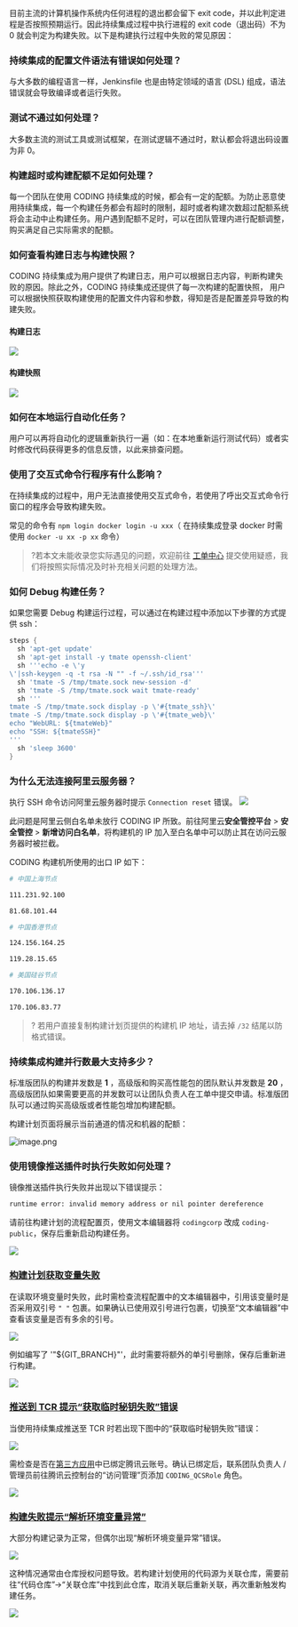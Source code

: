 目前主流的计算机操作系统内任何进程的退出都会留下 exit code，并以此判定进程是否按照预期运行。因此持续集成过程中执行进程的 exit code（退出码）不为 0 就会判定为构建失败。以下是构建执行过程中失败的常见原因：

### 持续集成的配置文件语法有错误如何处理？

与大多数的编程语言一样，Jenkinsfile 也是由特定领域的语言 (DSL) 组成，语法错误就会导致编译或者运行失败。

### 测试不通过如何处理？

大多数主流的测试工具或测试框架，在测试逻辑不通过时，默认都会将退出码设置为非 0。

[](id:que3)
### 构建超时或构建配额不足如何处理？

每一个团队在使用 CODING 持续集成的时候，都会有一定的配额。为防止恶意使用持续集成，每一个构建任务都会有超时的限制，超时或者构建次数超过配额系统将会主动中止构建任务。用户遇到配额不足时，可以在团队管理内进行配额调整，购买满足自己实际需求的配额。

### 如何查看构建日志与构建快照？

CODING 持续集成为用户提供了构建日志，用户可以根据日志内容，判断构建失败的原因。除此之外，CODING 持续集成还提供了每一次构建的配置快照， 用户可以根据快照获取构建使用的配置文件内容和参数，得知是否是配置差异导致的构建失败。

#### 构建日志
![](https://main.qcloudimg.com/raw/cd5fd9ad9c29cbd6ddf178298616576a.png)

#### 构建快照
![](https://main.qcloudimg.com/raw/3f3f4d2596f1d18dc6ff190494ccc31e.png)

### 如何在本地运行自动化任务？

用户可以再将自动化的逻辑重新执行一遍（如：在本地重新运行测试代码）或者实时修改代码获得更多的信息反馈，以此来排查问题。

### 使用了交互式命令行程序有什么影响？

在持续集成的过程中，用户无法直接使用交互式命令，若使用了呼出交互式命令行窗口的程序会导致构建失败。

常见的命令有 `npm login docker login -u xxx`（ 在持续集成登录 docker 时需使用 `docker -u xx -p xx` 命令）

>?若本文未能收录您实际遇见的问题，欢迎前往 [工单中心](https://e.coding.net/signin?redirect=/workorder) 提交使用疑惑，我们将按照实际情况及时补充相关问题的处理方法。

[](id:how-to-debug)
### 如何 Debug 构建任务？

如果您需要 Debug 构建运行过程，可以通过在构建过程中添加以下步骤的方式提供 ssh：

```groovy
steps {
  sh 'apt-get update'
  sh 'apt-get install -y tmate openssh-client'
  sh '''echo -e \'y
\'|ssh-keygen -q -t rsa -N "" -f ~/.ssh/id_rsa'''
  sh 'tmate -S /tmp/tmate.sock new-session -d'
  sh 'tmate -S /tmp/tmate.sock wait tmate-ready'
  sh '''
tmate -S /tmp/tmate.sock display -p \'#{tmate_ssh}\'
tmate -S /tmp/tmate.sock display -p \'#{tmate_web}\'
echo "WebURL: ${tmateWeb}"
echo "SSH: ${tmateSSH}"
'''
  sh 'sleep 3600'
}
```

[](id:aliyun)
### 为什么无法连接阿里云服务器？

执行 SSH 命令访问阿里云服务器时提示 `Connection reset` 错误。
![](https://main.qcloudimg.com/raw/feb1ac52d4e3f34bebd8bc5f4608d358.png)

此问题是阿里云侧白名单未放行 CODING IP 所致。前往阿里云**安全管控平台** > **安全管控** > **新增访问白名单**，将构建机的 IP 加入至白名单中可以防止其在访问云服务器时被拦截。

CODING 构建机所使用的出口 IP 如下：

```bash
# 中国上海节点

111.231.92.100

81.68.101.44

# 中国香港节点

124.156.164.25

119.28.15.65

# 美国硅谷节点

170.106.136.17

170.106.83.77

```

>? 若用户直接复制构建计划页提供的构建机 IP 地址，请去掉 `/32` 结尾以防格式错误。

### 持续集成构建并行数最大支持多少？

标准版团队的构建并发数是 **1** ，高级版和购买高性能包的团队默认并发数是 **20** ，高级版团队如果需要更高的并发数可以让团队负责人在工单中提交申请。标准版团队可以通过购买高级版或者性能包增加构建配额。

构建计划页面将展示当前通道的情况和机器的配额：

![image.png](https://img-cdn.wezhuiyi.com/yibot/456786921/images/4zses81trknar8w2vkj3d.png)

### 使用镜像推送插件时执行失败如何处理？

镜像推送插件执行失败并出现以下错误提示：

```bash
runtime error: invalid memory address or nil pointer dereference
```

请前往构建计划的流程配置页，使用文本编辑器将 `codingcorp` 改成 `coding-public`，保存后重新启动构建任务。

![](https://help-assets.codehub.cn/enterprise/20211105112848.png)

### [构建计划获取变量失败](#env-fail)

在读取环境变量时失败，此时需检查流程配置中的文本编辑器中，引用该变量时是否采用双引号 `" "` 包裹。如果确认已使用双引号进行包裹，切换至“文本编辑器”中查看该变量是否有多余的引号。

![](https://help-assets.codehub.cn/enterprise/20220113155852.png)

例如编写了 '"${GIT_BRANCH}"'，此时需要将额外的单引号删除，保存后重新进行构建。

![](https://help-assets.codehub.cn/enterprise/20220113155931.png)

### [推送到 TCR 提示“获取临时秘钥失败”错误](#tcr-error)

当使用持续集成推送至 TCR 时若出现下图中的“获取临时秘钥失败”错误：

![](https://help-assets.codehub.cn/enterprise/20220427145956.png)

需检查是否在[第三方应用](/docs/admin/service-integration/cloud.html)中已绑定腾讯云账号。确认已绑定后，联系团队负责人 / 管理员前往腾讯云控制台的“访问管理”页添加 `CODING_QCSRole` 角色。

![](https://help-assets.codehub.cn/enterprise/20220427151731.png)

### [构建失败提示“解析环境变量异常”](#env-error)

大部分构建记录为正常，但偶尔出现“解析环境变量异常”错误。

![](https://help-assets.codehub.cn/enterprise/20220617140636.png)

这种情况通常由仓库授权问题导致。若构建计划使用的代码源为关联仓库，需要前往“代码仓库”→“关联仓库”中找到此仓库，取消关联后重新关联，再次重新触发构建任务。

![](https://help-assets.codehub.cn/enterprise/20220617141716.png)
